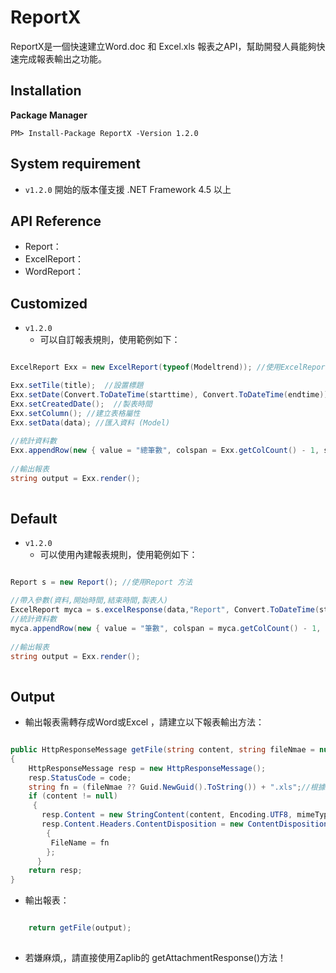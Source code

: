 # ReportX
ReportX是一個快速建立Word.doc 和 Excel.xls 報表之API，幫助開發人員能夠快速完成報表輸出之功能。

## Installation

**Package Manager**

```
PM> Install-Package ReportX -Version 1.2.0
```

## System requirement

* `v1.2.0` 開始的版本僅支援 .NET Framework 4.5 以上

## API Reference

* Report：
* ExcelReport：
* WordReport：


## Customized

* `v1.2.0`
  * 可以自訂報表規則，使用範例如下：  

```csharp

ExcelReport Exx = new ExcelReport(typeof(Modeltrend)); //使用ExcelReport 方法

Exx.setTile(title);  //設置標題
Exx.setDate(Convert.ToDateTime(starttime), Convert.ToDateTime(endtime)); //自訂時間區間
Exx.setCreatedDate();  //製表時間
Exx.setColumn(); //建立表格屬性
Exx.setData(data); //匯入資料 (Model)
            
//統計資料數
Exx.appendRow(new { value = "總筆數", colspan = Exx.getColCount() - 1, style = lastRowStyle }, data.Length);
            
//輸出報表
string output = Exx.render();
            
```

## Default

* `v1.2.0`
  * 可以使用內建報表規則，使用範例如下：  

```csharp

Report s = new Report(); //使用Report 方法

//帶入參數(資料,開始時間,結束時間,製表人)
ExcelReport myca = s.excelResponse(data,"Report", Convert.ToDateTime(starttime), Convert.ToDateTime(endtime), "SOL");
//統計資料數
myca.appendRow(new { value = "筆數", colspan = myca.getColCount() - 1, style = lastRowStyle }, data.Length);
            
//輸出報表
string output = Exx.render();
            
```
## Output 

 * 輸出報表需轉存成Word或Excel ，請建立以下報表輸出方法：  

```csharp

public HttpResponseMessage getFile(string content, string fileNmae = null, string mimeType = "application/octet-stream", HttpStatusCode code = HttpStatusCode.OK)
{
    HttpResponseMessage resp = new HttpResponseMessage();
    resp.StatusCode = code;
    string fn = (fileNmae ?? Guid.NewGuid().ToString()) + ".xls";//根據需求更改.xls 或 .doc
    if (content != null)
     {
       resp.Content = new StringContent(content, Encoding.UTF8, mimeType);
       resp.Content.Headers.ContentDisposition = new ContentDispositionHeaderValue("attachment")
        {
         FileName = fn
        };
      }
    return resp;
}

```
 * 輸出報表：  

```csharp

    return getFile(output);
    
```

* 若嫌麻煩,，請直接使用Zaplib的 getAttachmentResponse()方法！